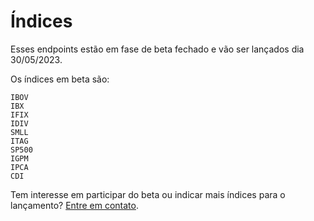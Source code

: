 [contato]: https://fintz.com.br/#/contato

# Índices

Esses endpoints estão em fase de beta fechado e vão ser lançados dia 30/05/2023.

Os índices em beta são:
```
IBOV
IBX
IFIX
IDIV
SMLL
ITAG
SP500
IGPM
IPCA
CDI
```

Tem interesse em participar do beta ou indicar mais índices para o lançamento? [Entre em contato][contato].